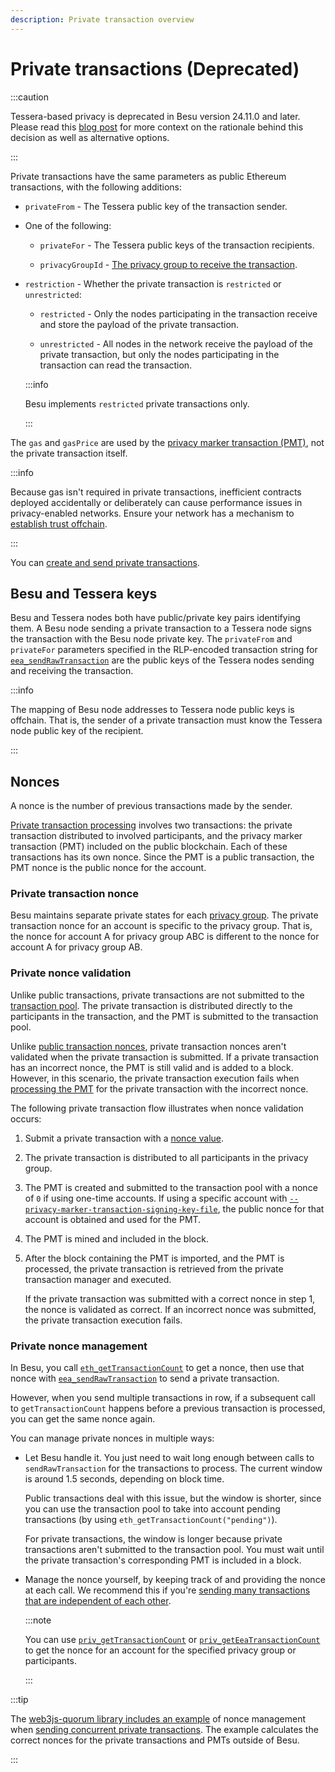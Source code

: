 ```yaml
---
description: Private transaction overview
---
```


# Private transactions (Deprecated)

:::caution

Tessera-based privacy is deprecated in Besu version 24.11.0 and later. Please read this [blog post](https://www.lfdecentralizedtrust.org/blog/sunsetting-tessera-and-simplifying-hyperledger-besu) for more context on the rationale behind this decision as well as alternative options.

:::

Private transactions have the same parameters as public Ethereum transactions, with the following additions:

- `privateFrom` - The Tessera public key of the transaction sender.

- One of the following:

  - `privateFor` - The Tessera public keys of the transaction recipients.
  
  - `privacyGroupId` - [The privacy group to receive the transaction](../privacy-groups.md).
  
- `restriction` - Whether the private transaction is `restricted` or `unrestricted`:

  - `restricted` - Only the nodes participating in the transaction receive and store the payload of the private transaction.
  
  - `unrestricted` - All nodes in the network receive the payload of the private transaction, but only the nodes participating in the transaction can read the transaction.

  :::info

  Besu implements `restricted` private transactions only.

  :::

The `gas` and `gasPrice` are used by the [privacy marker transaction (PMT)](processing.md), not the private transaction itself.

:::info

Because gas isn't required in private transactions, inefficient contracts deployed accidentally or deliberately can cause performance issues in privacy-enabled networks. Ensure your network has a mechanism to [establish trust offchain](../index.md#privacy-enabled-networks).

:::

You can [create and send private transactions](../../../how-to/send-transactions/private-transactions.md).

## Besu and Tessera keys

Besu and Tessera nodes both have public/private key pairs identifying them. A Besu node sending a private transaction to a Tessera node signs the transaction with the Besu node private key. The `privateFrom` and `privateFor` parameters specified in the RLP-encoded transaction string for [`eea_sendRawTransaction`](../../../reference/api/index.md#eea_sendrawtransaction) are the public keys of the Tessera nodes sending and receiving the transaction.

:::info

The mapping of Besu node addresses to Tessera node public keys is offchain. That is, the sender of a private transaction must know the Tessera node public key of the recipient.

:::

## Nonces

A nonce is the number of previous transactions made by the sender.

[Private transaction processing](processing.md) involves two transactions: the private transaction distributed to involved participants, and the privacy marker transaction (PMT) included on the public blockchain. Each of these transactions has its own nonce. Since the PMT is a public transaction, the PMT nonce is the public nonce for the account.

### Private transaction nonce

Besu maintains separate private states for each [privacy group](../privacy-groups.md). The private transaction nonce for an account is specific to the privacy group. That is, the nonce for account A for privacy group ABC is different to the nonce for account A for privacy group AB.

### Private nonce validation

Unlike public transactions, private transactions are not submitted to the [transaction pool](../../../../public-networks/concepts/transactions/pool.md). The private transaction is distributed directly to the participants in the transaction, and the PMT is submitted to the transaction pool.

Unlike [public transaction nonces](../../../../public-networks/concepts/transactions/validation.md), private transaction nonces aren't validated when the private transaction is submitted. If a private transaction has an incorrect nonce, the PMT is still valid and is added to a block. However, in this scenario, the private transaction execution fails when [processing the PMT](processing.md) for the private transaction with the incorrect nonce.

The following private transaction flow illustrates when nonce validation occurs:

1. Submit a private transaction with a [nonce value](#private-transaction-nonce).
1. The private transaction is distributed to all participants in the privacy group.
1. The PMT is created and submitted to the transaction pool with a nonce of `0` if using one-time accounts. If using a specific account with [`--privacy-marker-transaction-signing-key-file`](../../../reference/cli/options.md#privacy-marker-transaction-signing-key-file-deprecated), the public nonce for that account is obtained and used for the PMT.
1. The PMT is mined and included in the block.
1. After the block containing the PMT is imported, and the PMT is processed, the private transaction is retrieved from the private transaction manager and executed.

   If the private transaction was submitted with a correct nonce in step 1, the nonce is validated as correct. If an incorrect nonce was submitted, the private transaction execution fails.

### Private nonce management

In Besu, you call [`eth_getTransactionCount`](../../../../public-networks/reference/api/index.md#eth_gettransactioncount) to get a nonce, then use that nonce with [`eea_sendRawTransaction`](../../../reference/api/index.md#eea_sendrawtransaction) to send a private transaction.

However, when you send multiple transactions in row, if a subsequent call to `getTransactionCount` happens before a previous transaction is processed, you can get the same nonce again.

You can manage private nonces in multiple ways:

- Let Besu handle it. You just need to wait long enough between calls to `sendRawTransaction` for the transactions to process. The current window is around 1.5 seconds, depending on block time.

  Public transactions deal with this issue, but the window is shorter, since you can use the transaction pool to take into account pending transactions (by using `eth_getTransactionCount("pending")`).

  For private transactions, the window is longer because private transactions aren't submitted to the transaction pool. You must wait until the private transaction's corresponding PMT is included in a block.

- Manage the nonce yourself, by keeping track of and providing the nonce at each call. We recommend this if you're [sending many transactions that are independent of each other](../../../how-to/send-transactions/concurrent-private-transactions.md).

  :::note

  You can use [`priv_getTransactionCount`](../../../reference/api/index.md#priv_gettransactioncount) or [`priv_getEeaTransactionCount`](../../../reference/api/index.md#priv_geteeatransactioncount) to get the nonce for an account for the specified privacy group or participants.

  :::

:::tip

The [web3js-quorum library includes an example](https://github.com/ConsenSys/web3js-quorum/blob/9a0f9eb1b91a4a0d93801f77782b509ae2e7314c/example/concurrentPrivateTransactions/concurrentPrivateTransactions.js) of nonce management when [sending concurrent private transactions](../../../how-to/send-transactions/concurrent-private-transactions.md). The example calculates the correct nonces for the private transactions and PMTs outside of Besu.

:::
